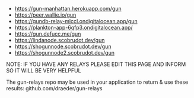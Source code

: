 - https://gun-manhattan.herokuapp.com/gun
- https://peer.wallie.io/gun
- https://gundb-relay-mlccl.ondigitalocean.app/gun
- https://plankton-app-6qfp3.ondigitalocean.app/
- https://gun.defucc.me/gun
- https://lindanode.scobrudot.dev/gun
- https://shogunnode.scobrudot.dev/gun
- https://shogunnode2.scobrudot.dev/gun

NOTE: IF YOU HAVE ANY RELAYS PLEASE EDIT THIS PAGE AND INFORM SO IT WILL BE VERY HELPFUL

The gun-relays repo may be used in your application to return & use these results: github.com/draeder/gun-relays
